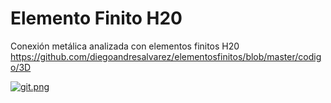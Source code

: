 # Elemento Finito H20

Conexión metálica analizada con elementos finitos H20
https://github.com/diegoandresalvarez/elementosfinitos/blob/master/codigo/3D

[![git.png](https://i.postimg.cc/sXwC7hn5/git.png)](https://postimg.cc/zbbQ1VYf)